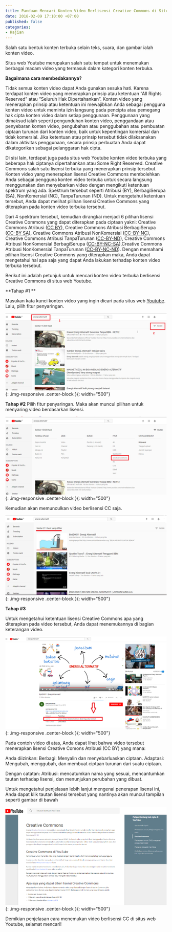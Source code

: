 ```yaml
---
title: Panduan Mencari Konten Video Berlisensi Creative Commons di Situs Web Youtube
date: 2018-02-09 17:10:00 +07:00
published: false
categories:
- Kajian
---
```


Salah satu bentuk konten terbuka selain teks, suara, dan gambar ialah konten video. 

Situs web Youtube merupakan salah satu tempat untuk menemukan berbagai macam video yang termasuk dalam kategori konten terbuka.

**Bagaimana cara membedakannya?**

Tidak semua konten video dapat Anda gunakan sesuka hati. Karena terdapat konten video  yang menerapkan prinsip atau ketentuan “All Rights Reserved” atau “Seluruh Hak Dipertahankan”. Konten video  yang menerapkan prinsip atau ketentuan ini mewajibkan Anda sebagai pengguna konten video untuk meminta izin langsung pada pencipta atau pemegang hak cipta konten video dalam setiap penggunaan. Penggunaan yang dimaksud ialah seperti pengunduhan konten video, penggandaan atau penyebaran konten video, pengubahan atau penggubahan atau pembuatan ciptaan turunan dari konten video, baik untuk kepentingan komersial dan tidak komersial. Jika ketentuan atau prinsip tersebut tidak dilaksanakan dalam aktivitas penggunaan, secara prinsip perbuatan Anda dapat dikategorikan sebagai pelanggaran hak cipta.

Di sisi lain, terdapat juga pada situs web Youtube konten video terbuka yang beberapa hak ciptanya dipertahankan atau Some Right Reserved. Creative Commons salah satu lisensi terbuka yang menerapkan prinsip tersebut. Konten video yang menerapkan lisensi Creative Commons membolehkan Anda sebagai pengguna konten video terbuka untuk secara langsung menggunakan dan menyebarkan video dengan mengikuti ketentuan spektrum yang ada. Spektrum tersebut seperti Atribusi (BY), BerbagiSerupa (SA), NonKomersial (NC), TanpaTurunan (ND). Untuk mengetahui ketentuan tersebut, Anda dapat melihat pilihan lisensi Creative Commons yang diterapkan pada konten video terbuka tersebut. 

Dari 4 spektrum tersebut, kemudian dirangkai menjadi 6 pilihan lisensi Creative Commons yang dapat diterapkan pada ciptaan yakni: Creative Commons Atribusi ([CC BY](http://creativecommons.org/licenses/by/4.0/deed.id)), Creative Commons Atribusi BerbagiSerupa ([CC-BY SA](http://creativecommons.org/licenses/by-sa/4.0/deed.id)),  Creative Commons Atribusi NonKomersial ([CC-BY-NC](http://creativecommons.org/licenses/by-nc/4.0/deed.id)), Creative Commons Atribusi TanpaTurunan ([CC-BY-ND](http://creativecommons.org/licenses/by-nd/4.0/deed.id)), Creative Commons Atribusi NonKomersial BerbagiSerupa ([CC-BY-NC-SA](http://creativecommons.org/licenses/by-nc-sa/4.0/deed.id)),Creative Commons Atribusi NonKomersial TanpaTurunan ([CC-BY-NC-ND](http://creativecommons.org/licenses/by-nc-nd/4.0/deed.id)). Dengan memahami pilihan lisensi Creative Commons yang diterapkan maka, Anda dapat mengetahui hal apa saja yang dapat Anda lakukan terhadap konten video terbuka tersebut. 

Berikut ini adalah petunjuk untuk mencari konten video terbuka berlisensi Creative Commons di situs web Youtube.

**Tahap #1 **

Masukan kata kunci konten video yang ingin dicari  pada  situs web [Youtube](http:///www.youtube.com). Lalu, pilih fitur penyaringan.

![1.png](/uploads/1.png){: .img-responsive .center-block }{: width="500"}

**Tahap #2**
Pilih fitur penyaringan. Maka akan muncul pilihan untuk menyaring video berdasarkan lisensi.  

![2.png](/uploads/2.png){: .img-responsive .center-block }{: width="500"}

Kemudian akan memunculkan video berlisensi CC saja.

![3.png](/uploads/3.png){: .img-responsive .center-block }{: width="500"}

**Tahap #3**

Untuk mengetahui ketentuan lisensi Creative Commons apa yang diterapkan pada video tersebut, Anda dapat menemukannya di bagian keterangan video. 

![4.png](/uploads/4.png){: .img-responsive .center-block }{: width="500"}

Pada contoh video di atas, Anda dapat lihat bahwa video tersebut menerapkan lisensi Creative Comons Atribusi (CC BY) yang mana: 

Anda diizinkan:
Berbagi: Menyalin dan menyebarluaskan ciptaan.
Adaptasi: Mengubah, menggubah, dan membuat ciptaan turunan dari suatu ciptaan.

Dengan catatan:
Atribusi: mencatumkan nama yang sesuai, mencantumkan tautan terhadap lisensi, dan menunjukan perubahan yang dibuat.

Untuk mengetahui penjelasan lebih lanjut mengenai penerapan lisensi ini, Anda dapat klik tautan lisensi tersebut yang nantinya akan muncul tampilan seperti gambar di bawah

![5.png](/uploads/5.png){: .img-responsive .center-block }{: width="500"}

Demikian penjelasan cara menemukan video berlisensi CC di situs web Youtube, selamat mencari!
